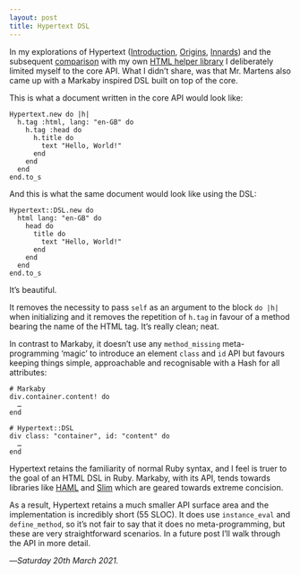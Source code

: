 ```yaml
---
layout: post
title: Hypertext DSL
---
```


In my explorations of Hypertext ([Introduction][ht], [Origins][hto], [Innards][hti]) and the subsequent [comparison][htc] with my own [HTML helper library][hhl] I deliberately limited myself to the core API. What I didn’t share, was that Mr. Martens also came up with a Markaby inspired DSL built on top of the core.

This is what a document written in the core API would look like:

```
Hypertext.new do |h|
  h.tag :html, lang: "en-GB" do
    h.tag :head do
      h.title do
        text "Hello, World!"
      end
    end
  end
end.to_s
```

And this is what the same document would look like using the DSL:

```
Hypertext::DSL.new do
  html lang: "en-GB" do
    head do
      title do
        text "Hello, World!"
      end
    end
  end
end.to_s
```

It’s beautiful.

It removes the necessity to pass `self` as an argument to the block `do |h|` when initializing and it removes the repetition of `h.tag` in favour of a method bearing the name of the HTML tag. It’s really clean; neat.

In contrast to Markaby, it doesn’t use any `method_missing` meta-programming ‘magic’ to introduce an element `class` and `id` API but favours keeping things simple, approachable and recognisable with a Hash for all attributes:

```
# Markaby
div.container.content! do
  …
end

# Hypertext::DSL
div class: "container", id: "content" do
  …
end
```

Hypertext retains the familiarity of normal Ruby syntax, and I feel is truer to the goal of an HTML DSL in Ruby. Markaby, with its API, tends towards libraries like [HAML][haml] and [Slim][slim] which are geared towards extreme concision.

As a result, Hypertext retains a much smaller API surface area and the implementation is incredibly short (55 SLOC). It does use `instance_eval` and `define_method`, so it’s not fair to say that it does no meta-programming, but these are very straightforward scenarios. In a future post I’ll walk through the API in more detail.

—*Saturday 20th March 2021.*

[ht]: https://www.crossingtheruby.com/2021/03/14/hypertext-write-html-in-ruby.html
[hto]: https://www.crossingtheruby.com/2021/03/15/hypertext-origins.html
[hti]: https://www.crossingtheruby.com/2021/03/16/hypertext-innards.html
[htc]: https://www.crossingtheruby.com/2021/03/17/hypertext-comparison.html
[hhl]: https://www.crossingtheruby.com/2021/03/09/a-small-html-helper-library-4.html
[haml]: https://haml.info
[slim]: http://slim-lang.com
